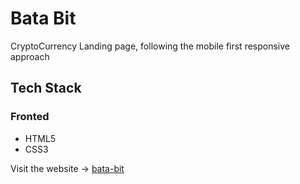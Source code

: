 # Bata Bit
CryptoCurrency Landing page, following the mobile first responsive approach
## Tech Stack
### Fronted
- HTML5
- CSS3

Visit the website -> [bata-bit](https://metacris93.github.io/bata-bit/ "bata-bit")
